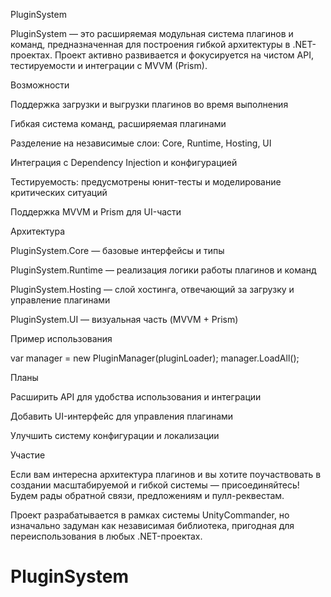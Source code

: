 PluginSystem

PluginSystem — это расширяемая модульная система плагинов и команд, предназначенная для построения гибкой архитектуры в .NET-проектах. Проект активно развивается и фокусируется на чистом API, тестируемости и интеграции с MVVM (Prism).

Возможности

Поддержка загрузки и выгрузки плагинов во время выполнения

Гибкая система команд, расширяемая плагинами

Разделение на независимые слои: Core, Runtime, Hosting, UI

Интеграция с Dependency Injection и конфигурацией

Тестируемость: предусмотрены юнит-тесты и моделирование критических ситуаций

Поддержка MVVM и Prism для UI-части

Архитектура

PluginSystem.Core — базовые интерфейсы и типы

PluginSystem.Runtime — реализация логики работы плагинов и команд

PluginSystem.Hosting — слой хостинга, отвечающий за загрузку и управление плагинами

PluginSystem.UI — визуальная часть (MVVM + Prism)

Пример использования

var manager = new PluginManager(pluginLoader);
manager.LoadAll();

Планы

Расширить API для удобства использования и интеграции

Добавить UI-интерфейс для управления плагинами

Улучшить систему конфигурации и локализации

Участие

Если вам интересна архитектура плагинов и вы хотите поучаствовать в создании масштабируемой и гибкой системы — присоединяйтесь! Будем рады обратной связи, предложениям и пулл-реквестам.

Проект разрабатывается в рамках системы UnityCommander, но изначально задуман как независимая библиотека, пригодная для переиспользования в любых .NET-проектах.

# PluginSystem